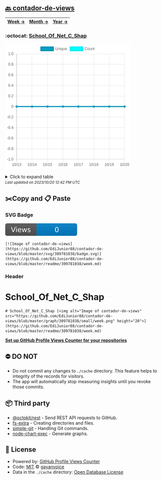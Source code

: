 ## [🔙 contador-de-views](https://github.com/EdiJunior88/contador-de-views)
| [**Week →**](https://github.com/EdiJunior88/contador-de-views/blob/master/readme/309781038/week.md) | [**Month →**](https://github.com/EdiJunior88/contador-de-views/blob/master/readme/309781038/month.md) | [**Year →**](https://github.com/EdiJunior88/contador-de-views/blob/master/readme/309781038/year.md) |
| ---- | ---- | ----- |
### :octocat: [School_Of_Net_C_Shap](https://github.com/EdiJunior88/School_Of_Net_C_Shap)
![Image of contador-de-views](https://github.com/EdiJunior88/contador-de-views/blob/master/graph/309781038/large/week.png)

<details>
	<summary>Click to expand table</summary>
	<h2>:calendar: Week Page Views Table</h2>
<table>
	<tr>
		<th>
			Last Updated
		</th>
		<th>
			Unique
		</th>
		<th>
			Count
		</th>
	</tr>
	<tr>
		<td>
			<code>2023/10/20</code>
		</td>
		<td>
			<code>0</code>
		</td>
		<td>
			<code>0</code>
		</td>
	</tr>
	<tr>
		<td>
			<code>2023/10/19</code>
		</td>
		<td>
			<code>0</code>
		</td>
		<td>
			<code>0</code>
		</td>
	</tr>
	<tr>
		<td>
			<code>2023/10/18</code>
		</td>
		<td>
			<code>0</code>
		</td>
		<td>
			<code>0</code>
		</td>
	</tr>
	<tr>
		<td>
			<code>2023/10/17</code>
		</td>
		<td>
			<code>0</code>
		</td>
		<td>
			<code>0</code>
		</td>
	</tr>
	<tr>
		<td>
			<code>2023/10/16</code>
		</td>
		<td>
			<code>0</code>
		</td>
		<td>
			<code>0</code>
		</td>
	</tr>
	<tr>
		<td>
			<code>2023/10/15</code>
		</td>
		<td>
			<code>0</code>
		</td>
		<td>
			<code>0</code>
		</td>
	</tr>
	<tr>
		<td>
			<code>2023/10/14</code>
		</td>
		<td>
			<code>0</code>
		</td>
		<td>
			<code>0</code>
		</td>
	</tr>
	<tr>
		<td>
			<code>2023/10/13</code>
		</td>
		<td>
			<code>0</code>
		</td>
		<td>
			<code>0</code>
		</td>
	</tr>
</table>

</details>
<small><i>Last updated on 2023/10/20 12:42 PM UTC</i></small>

## ✂️Copy and 📋 Paste
### SVG Badge
[![Image of contador-de-views](https://github.com/EdiJunior88/contador-de-views/blob/master/svg/309781038/badge.svg)](https://github.com/EdiJunior88/contador-de-views/blob/master/readme/309781038/week.md)
```readme
[![Image of contador-de-views](https://github.com/EdiJunior88/contador-de-views/blob/master/svg/309781038/badge.svg)](https://github.com/EdiJunior88/contador-de-views/blob/master/readme/309781038/week.md)
```
### Header
# School_Of_Net_C_Shap [<img alt="Image of contador-de-views" src="https://github.com/EdiJunior88/contador-de-views/blob/master/graph/309781038/small/week.png" height="20">](https://github.com/EdiJunior88/contador-de-views/blob/master/readme/309781038/week.md)
```readme
# School_Of_Net_C_Shap [<img alt="Image of contador-de-views" src="https://github.com/EdiJunior88/contador-de-views/blob/master/graph/309781038/small/week.png" height="20">](https://github.com/EdiJunior88/contador-de-views/blob/master/readme/309781038/week.md)
```
[**Set up GitHub Profile Views Counter for your repositories**](https://github.com/gayanvoice/github-profile-views-counter)
## ⛔ DO NOT
- Do not commit any changes to `./cache` directory. This feature helps to integrity of the records for visitors.
- The app will automatically stop measuring insights until you revoke those commits.
## 📦 Third party

- [@octokit/rest](https://www.npmjs.com/package/@octokit/rest) - Send REST API requests to GitHub.
- [fs-extra](https://www.npmjs.com/package/fs-extra) - Creating directories and files.
- [simple-git](https://www.npmjs.com/package/simple-git) - Handling Git commands.
- [node-chart-exec](https://www.npmjs.com/package/node-chart-exec) - Generate graphs.
## 📄 License
- Powered by: [GitHub Profile Views Counter](https://github.com/gayanvoice/github-profile-views-counter)
- Code: [MIT](./LICENSE) © [gayanvoice](https://github.com/gayanvoice/github-profile-views-counter)
- Data in the `./cache` directory: [Open Database License](https://opendatacommons.org/licenses/odbl/1-0/)